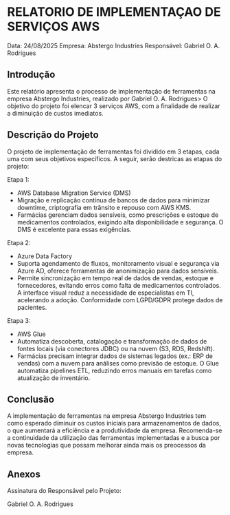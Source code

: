 # RELATORIO DE IMPLEMENTAÇAO DE SERVIÇOS AWS

Data: 24/08/2025
Empresa: Abstergo Industries
Responsável: Gabriel O. A. Rodrigues

## Introdução
Este relatório apresenta o processo de implementação de ferramentas na empresa Abstergo Industries, realizado por Gabriel O. A. Rodrigues> O objetivo do projeto foi elencar 3 serviços AWS, com a finalidade de realizar a diminuição de custos imediatos.

## Descrição do Projeto
O projeto de implementação de ferramentas foi dividido em 3 etapas, cada uma com seus objetivos específicos. A seguir, serão destricas as etapas do projeto:

Etapa 1:
- AWS Database Migration Service (DMS)
- Migração e replicação contínua de bancos de dados para minimizar downtime, criptografia em trânsito e repouso com AWS KMS.
- Farmácias gerenciam dados sensíveis, como prescrições e estoque de medicamentos controlados, exigindo alta disponibilidade e segurança. O DMS é excelente para essas exigências.

Etapa 2:
- Azure Data Factory
- Suporta agendamento de fluxos, monitoramento visual e segurança via Azure AD, oferece ferramentas de anonimização para dados sensíveis.
- Permite sincronização em tempo real de dados de vendas, estoque e fornecedores, evitando erros como falta de medicamentos controlados. A interface visual reduz a necessidade de especialistas em TI, acelerando a adoção. Conformidade com LGPD/GDPR protege dados de pacientes.

Etapa 3:
- AWS Glue
- Automatiza descoberta, catalogação e transformação de dados de fontes locais (via conectores JDBC) ou na nuvem (S3, RDS, Redshift).
- Farmácias precisam integrar dados de sistemas legados (ex.: ERP de vendas) com a nuvem para análises como previsão de estoque. O Glue automatiza pipelines ETL, reduzindo erros manuais em tarefas como atualização de inventário.

## Conclusão
A implementação de ferramentas na empresa Abstergo Industries tem como esperado diminuir os custos iniciais para armazenamentos de dados, o que aumentará a eficiência e a produtividade da empresa. Recomenda-se a continuidade da utilização das ferramentas implementadas e a busca por novas tecnologias que possam melhorar ainda mais os preocessos da empresa.

## Anexos


Assinatura do Responsável pelo Projeto:

Gabriel O. A. Rodrigues
